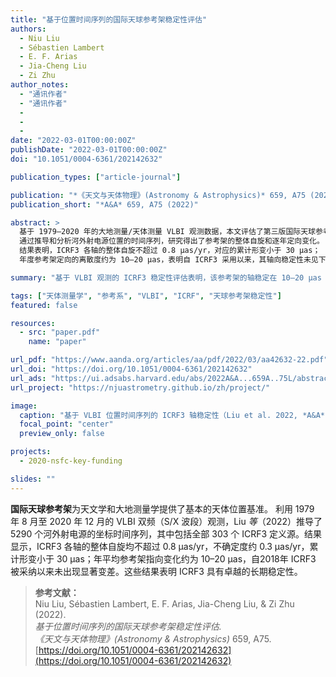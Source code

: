 ```yaml
---
title: "基于位置时间序列的国际天球参考架稳定性评估"
authors:
  - Niu Liu
  - Sébastien Lambert
  - E. F. Arias
  - Jia-Cheng Liu
  - Zi Zhu
author_notes:
  - "通讯作者"
  - "通讯作者"
  - 
  - 
  - 
date: "2022-03-01T00:00:00Z"
publishDate: "2022-03-01T00:00:00Z"
doi: "10.1051/0004-6361/202142632"

publication_types: ["article-journal"]

publication: "*《天文与天体物理》(Astronomy & Astrophysics)* 659, A75 (2022)"
publication_short: "*A&A* 659, A75 (2022)"

abstract: >
  基于 1979–2020 年的大地测量/天体测量 VLBI 观测数据，本文评估了第三版国际天球参考架（ICRF3）轴的稳定性。
  通过推导和分析河外射电源位置的时间序列，研究得出了参考架的整体自旋和逐年定向变化。
  结果表明，ICRF3 各轴的整体自旋不超过 0.8 μas/yr，对应的累计形变小于 30 μas；
  年度参考架定向的离散度约为 10–20 μas，表明自 ICRF3 采用以来，其轴向稳定性未见下降。

summary: "基于 VLBI 观测的 ICRF3 稳定性评估表明，该参考架的轴稳定在 10–20 μas 水平，历时 1979–2020 年。"

tags: ["天体测量学", "参考系", "VLBI", "ICRF", "天球参考架稳定性"]
featured: false

resources:
  - src: "paper.pdf"
    name: "paper"

url_pdf: "https://www.aanda.org/articles/aa/pdf/2022/03/aa42632-22.pdf"
url_doi: "https://doi.org/10.1051/0004-6361/202142632"
url_ads: "https://ui.adsabs.harvard.edu/abs/2022A&A...659A..75L/abstract"
url_project: "https://njuastrometry.github.io/zh/project/"

image:
  caption: "基于 VLBI 位置时间序列的 ICRF3 轴稳定性（Liu et al. 2022, *A&A* 659, A75）"
  focal_point: "center"
  preview_only: false

projects:
  - 2020-nsfc-key-funding

slides: ""
---
```


**国际天球参考架**为天文学和大地测量学提供了基本的天体位置基准。  利用 1979 年 8 月至 2020 年 12 月的 VLBI 双频（S/X 波段）观测，Liu *等*（2022）推导了 5290 个河外射电源的坐标时间序列，其中包括全部 303 个 ICRF3 定义源。结果显示，ICRF3 各轴的整体自旋均不超过 0.8 μas/yr，不确定度约 0.3 μas/yr，累计形变小于 30 μas；年平均参考架指向变化约为 10–20 μas，自2018年 ICRF3 被采纳以来未出现显著变差。这些结果表明 ICRF3 具有卓越的长期稳定性。

> **参考文献：**  
> Niu Liu, Sébastien Lambert, E. F. Arias, Jia-Cheng Liu, & Zi Zhu (2022).  
> *基于位置时间序列的国际天球参考架稳定性评估.*  
> *《天文与天体物理》(Astronomy & Astrophysics)* 659, A75.  
> [https://doi.org/10.1051/0004-6361/202142632](https://doi.org/10.1051/0004-6361/202142632)
